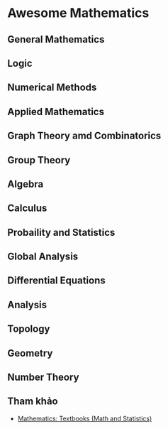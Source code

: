 # Awesome Mathematics

## General Mathematics

## Logic

## Numerical Methods

## Applied Mathematics

## Graph Theory amd Combinatorics

## Group Theory

## Algebra

## Calculus

## Probaility and Statistics

## Global Analysis

## Differential Equations

## Analysis

## Topology

## Geometry

## Number Theory

## Tham khảo
* [Mathematics: Textbooks (Math and Statistics)](https://libguides.mit.edu/c.php?g=176079&p=1159723)
